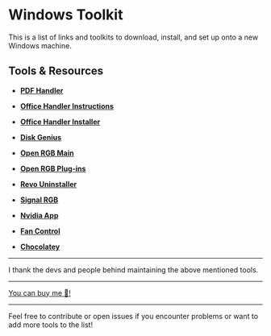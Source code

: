 # Windows Toolkit

This is a list of links and toolkits to download, install, and set up onto a new Windows machine.

## Tools & Resources

- **[PDF Handler](/get.adobe.com/reader/)**  

- **[Office Handler Instructions](/github.com/Su-sid/Microsoft-Office-2021)**  
  

- **[Office Handler Installer](/c2rsetup.officeapps.live.com/c2r/download.aspx?ProductreleaseID=ProPlus2021Retail&platform=x64&language=en-us&version=O16GA)**  
 

- **[Disk Genius](/www.diskgenius.com/download.php)**  


- **[Open RGB Main](/openrgb.org/)**  
 

- **[Open RGB Plug-ins](/openrgb.org/plugins.html)**  
 

- **[Revo Uninstaller](/www.revouninstaller.com/)**  


- **[Signal RGB](/signalrgb.com/)**  
  

- **[Nvidia App](/www.nvidia.com/en-us/software/nvidia-app/)**  
  

- **[Fan Control](/github.com/Rem0o/FanControl.Releases/)**

- **[Chocolatey](/https://chocolatey.org//)** 

-----------------------------------------------------------------------

I thank the devs and people behind maintaining the above mentioned tools.


---



[You can buy me 🍕!](/buymeacoffee.com/balotdealer)

---

Feel free to contribute or open issues if you encounter problems or want to add more tools to the list!
